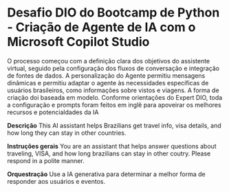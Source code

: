 # Desafio DIO do Bootcamp de Python - Criação de Agente de IA com o Microsoft Copilot Studio



O processo começou com a definição clara dos objetivos do assistente virtual, seguido pela configuração dos fluxos de conversação e integração de fontes de dados. A personalização do Agente permitiu mensagens dinâmicas e permitiu adaptar o agente às necessidades específicas de usuários brasileiros, como informações sobre vistos e viagens. A forma de criação doi baseada em modelo.
Conforme orientações do Expert DIO, toda a configuração e prompts foram feitos em inglê para apoveirar os melhores recursos e potencialdades da IA

**Descrição**
This AI assistant helps Brazilians get travel info, visa details, and how long they can stay in other countries.

**Instruções gerais** 
You are an assistant that helps answer questions about traveling, VISA, and how long brazilians can stay in other coutry. Please respond in a polite manner.

**Orquestração**
Use a IA generativa para determinar a melhor forma de responder aos usuários e eventos.

